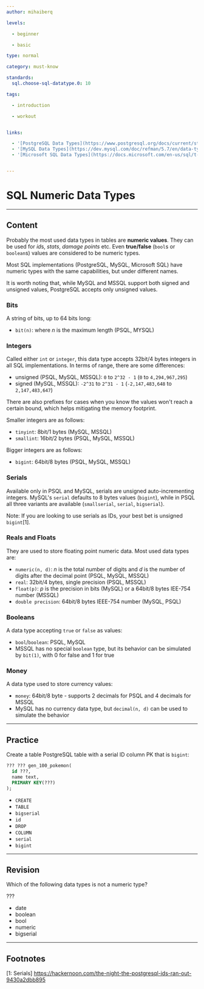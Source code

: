 ```yaml
---
author: mihaiberq

levels:

  - beginner

  - basic

type: normal

category: must-know

standards:
  sql.choose-sql-datatype.0: 10

tags:

  - introduction

  - workout


links:

  - '[PostgreSQL Data Types](https://www.postgresql.org/docs/current/static/datatype.html){website}'
  - '[MySQL Data Types](https://dev.mysql.com/doc/refman/5.7/en/data-types.html){website}'
  - '[Microsoft SQL Data Types](https://docs.microsoft.com/en-us/sql/t-sql/data-types/data-types-transact-sql){website}'


---
```


# SQL Numeric Data Types

---
## Content

Probably the most used data types in tables are **numeric values**. They can be used for *id*s, *stats*, *damage points* etc. Even **true/false** (`bool`s or `boolean`s) values are considered to be numeric types.

Most SQL implementations (PostgreSQL, MySQL, Microsoft SQL) have numeric types with the same capabilities, but under different names.

It is worth noting that, while MySQL and MSSQL support both signed and unsigned values, PostgreSQL accepts only unsigned values.

### Bits

A string of bits, up to 64 bits long:
- `bit(n)`: where *n* is the maximum length (PSQL, MYSQL)

### Integers

Called either `int` or `integer`, this data type accepts 32bit/4 bytes integers in all SQL implementations. In terms of range, there are some differences:
- unsigned (PSQL, MySQL, MSSQL): `0` to `2^32 - 1` (`0` to `4,294,967,295`)
- signed (MySQL, MSSQL): `-2^31` to `2^31 - 1` (`-2,147,483,648` to `2,147,483,647`)

There are also prefixes for cases when you know the values won't reach a certain bound, which helps mitigating the memory footprint.

Smaller integers are as follows:
- `tinyint`: 8bit/1 bytes (MySQL, MSSQL)
- `smallint`: 16bit/2 bytes (PSQL, MySQL, MSSQL)

Bigger integers are as follows:
- `bigint`: 64bit/8 bytes (PSQL, MySQL, MSSQL)

### Serials

Available only in PSQL and MySQL, serials are unsigned auto-incrementing integers. MySQL's `serial` defaults to 8 bytes values (`bigint`), while in PSQL all three variants are available (`smallserial`, `serial`, `bigserial`).

Note: If you are looking to use serials as IDs, your best bet is unsigned `bigint`[1].

### Reals and Floats

They are used to store floating point numeric data. Most used data types are:
- `numeric(n, d)`: *n* is the total number of digits and *d* is the number of digits after the decimal point (PSQL, MySQL, MSSQL)
- `real`: 32bit/4 bytes, single precision (PSQL, MSSQL)
- `float(p)`: *p* is the precision in bits (MySQL) or a 64bit/8 bytes IEE-754 number (MSSQL)
- `double precision`: 64bit/8 bytes IEEE-754 number (MySQL, PSQL)

### Booleans

A data type accepting `true` or `false` as values:
- `bool`/`boolean`: PSQL, MySQL
- MSSQL has no special `boolean` type, but its behavior can be simulated by `bit(1)`, with 0 for false and 1 for true

### Money

A data type used to store currency values:
- `money`: 64bit/8 byte - supports 2 decimals for PSQL and 4 decimals for MSSQL
- MySQL has no currency data type, but `decimal(n, d)` can be used to simulate the behavior

---
## Practice

Create a table PostgreSQL table with a serial ID column PK that is `bigint`:
```sql
??? ??? gen_100_pokemon(
  id ???,
  name text,
  PRIMARY KEY(???)  
);
```

* `CREATE`
* `TABLE`
* `bigserial`
* `id`
* `DROP`
* `COLUMN`
* `serial`
* `bigint`

---
## Revision

Which of the following data types is not a numeric type?

???


* date
* boolean
* bool
* numeric
* bigserial

---
## Footnotes
[1: Serials]
https://hackernoon.com/the-night-the-postgresql-ids-ran-out-9430a2dbb895
